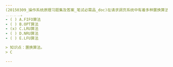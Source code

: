 ```yaml
---
(20150309_操作系统原理习题集及答案_笔试必需品_doc)在请求调页系统中有着多种置换算法：选择自上次访问以来所经历时间最长的页面予以淘汰的算法称为
﹎﹎﹎﹎。
- ( ) A.FIFO算法 
- ( ) B.OPT算法 
- (x) C.LRU算法 
- ( ) D.NRU算法 
- ( ) E.LFU算法

> 知识点：置换算法。
> C

---
```

